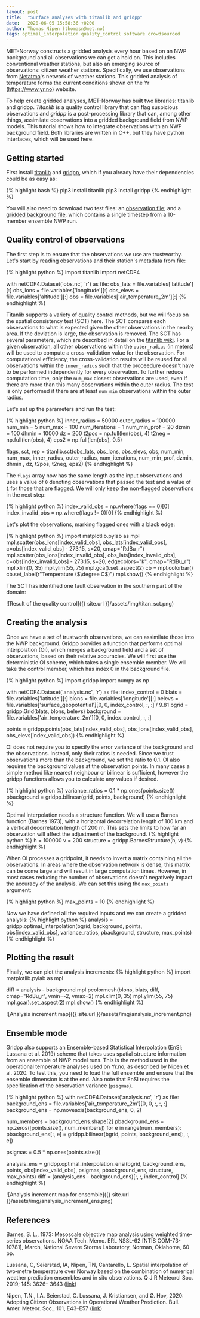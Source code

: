 ```yaml
---
layout: post
title:  "Surface analyses with titanlib and gridpp"
date:   2020-06-05 15:58:36 +0200
author: Thomas Nipen (thomasn@met.no)
tags: optimal_interpolation quality_control software crowdsourced
---
```


MET-Norway constructs a gridded analysis every hour based on an NWP background and all observations we can
get a hold on. This includes conventional weather stations, but also an emerging source of observations:
citizen weather stations. Specifically, we use observations from [Netatmo](https://netatmo.com)'s network of
weather stations. This gridded analysis of temperature forms the current conditions shown on the Yr
(https://www.yr.no) website.

To help create gridded analyses, MET-Norway has built two libraries: titanlib and gridpp. *Titanlib* is
a quality control library that can flag suspicious observations and *gridpp* is a post-processing library
that can, among other things, assimilate observations into a gridded background field from NWP models. This
tutorial shows how to integrate observations with an NWP background field. Both libraries are written in C++,
but they have python interfaces, which will be used here.

## Getting started
First install [titanlib](https://github.com/metno/titanlib) and [gridpp](https://github.com/metno/gridpp),
which if you already have their dependencies could be as easy as:

{% highlight bash %}
pip3 install titanlib
pip3 install gridpp
{% endhighlight %}

You will also need to download two test files: an [observation
file](https://thredds.met.no//thredds/fileServer/metusers/thomasn/gridpp/obs.nc); and a [gridded background
file](https://thredds.met.no//thredds/fileServer/metusers/thomasn/gridpp/analysis.nc), which contains a
single timestep from a 10-member ensemble NWP run.

## Quality control of observations

The first step is to ensure that the observations we use are trustworthy. Let's start by reading observations
and their station's metadata from file:

{% highlight python %}
import titanlib
import netCDF4

with netCDF4.Dataset('obs.nc', 'r') as file:
    obs_lats = file.variables['latitude'][:]
    obs_lons = file.variables['longitude'][:]
    obs_elevs = file.variables['altitude'][:]
    obs = file.variables['air_temperature_2m'][:]
{% endhighlight %}

Titanlib supports a variety of quality control methods, but we will focus on the spatial consistency test
(SCT) here. The SCT compares each observations to what is expected given the other observations in the nearby
area. If the deviation is large, the observation is removed. The SCT has several parameters, which are
described in detail on the [titanlib wiki](https://github.com/metno/titanlib/wiki/Spatial-consistency-test).
For a given observation, all other observations within the `outer_radius` (in meters) will be used to compute
a cross-validation value for the observation. For computational efficiency, the cross-validation results will
be reused for all observations within the `inner_radius` such that the proceedure doesn't have to be
performed independently for every observation. To further reduce computation time, only the `num_max` closest
observations are used, even if there are more than this many observations within the outer radius. The test
is only performed if there are at least `num_min` observations within the outer radius.

Let's set up the parameters and run the test:

{% highlight python %}
inner_radius = 50000
outer_radius = 100000
num_min = 5
num_max = 100
num_iterations = 1
num_min_prof = 20
dzmin = 100
dhmin = 10000
dz = 200
t2pos = np.full(len(obs), 4)
t2neg = np.full(len(obs), 4)
eps2 = np.full(len(obs), 0.5)

flags, sct, rep = titanlib.sct(obs_lats, obs_lons, obs_elevs, obs, num_min, num_max, inner_radius, outer_radius, num_iterations, num_min_prof, dzmin, dhmin , dz, t2pos, t2neg, eps2)
{% endhighlight %}

The `flags` array now has the same length as the input observations and uses a value of `0` denoting
observations that passed the test and a value of `1` for those that are flagged. We will only keep the
non-flagged observations in the next step:

{% highlight python %}
index_valid_obs = np.where(flags == 0)[0]
index_invalid_obs = np.where(flags != 0)[0]
{% endhighlight %}

Let's plot the observations, marking flagged ones with a black edge:

{% highlight python %}
import matplotlib.pylab as mpl
mpl.scatter(obs_lons[index_valid_obs], obs_lats[index_valid_obs],
        c=obs[index_valid_obs] - 273.15, s=20, cmap="RdBu_r")
mpl.scatter(obs_lons[index_invalid_obs], obs_lats[index_invalid_obs],
        c=obs[index_invalid_obs] - 273.15, s=20, edgecolors="k", cmap="RdBu_r")
mpl.xlim(0, 35)
mpl.ylim(55, 75)
mpl.gca().set_aspect(2)
cb = mpl.colorbar()
cb.set_label(r"Temperature ($\degree C$)")
mpl.show()
{% endhighlight %}

The SCT has identified one fault observation in the southern part of the domain:

![Result of the quality control]({{ site.url }}/assets/img/titan_sct.png)

## Creating the analysis

Once we have a set of trustworth observations, we can assimilate those into the NWP background. Gridpp
provides a function that performs optimal interpolation (OI), which merges a background field and a set of
observations, based on their relative accuracies. We will first use the deterministic OI scheme, which takes
a single ensemble member. We will take the control member, which has index 0 in the background file.

{% highlight python %}
import gridpp
import numpy as np

with netCDF4.Dataset('analysis.nc', 'r') as file:
    index_control = 0
    blats = file.variables['latitude'][:]
    blons = file.variables['longitude'][:]
    belevs = file.variables['surface_geopotential'][0, 0, index_control, :, :] / 9.81
    bgrid = gridpp.Grid(blats, blons, belevs)
    background = file.variables['air_temperature_2m'][0, 0, index_control, :, :]

points = gridpp.points(obs_lats[index_valid_obs], obs_lons[index_valid_obs], obs_elevs[index_valid_obs])
{% endhighlight %}

OI does not require you to specify the error variance of the background and the observations. Instead, only
their ratios is needed. Since we trust observations more than the background, we set the ratio to 0.1. OI
also requires the background values at the observation points. In many cases a simple method like nearest
neighbour or bilinear is sufficient, however the gridpp functions allows you to calculate any values if
desired.

{% highlight python %}
variance_ratios = 0.1 * np.ones(points.size())
pbackground = gridpp.bilinear(grid, points, background)
{% endhighlight %}

Optimal interpolation needs a structure function. We will use a Barnes function (Barnes 1973), with a horizontal
decorrelation length of 100 km and a vertical decorrelation length of 200 m. This sets the limits to how far an
observation will affect the adjustment of the background.
{% highlight python %}
h = 100000
v = 200
structure = gridpp.BarnesStructure(h, v)
{% endhighlight %}

When OI processes a gridpoint, it needs to invert a matrix containing all the observations. In areas where
the observation network is dense, this matrix can be come large and will result in large computation times.
However, in most cases reducing the number of observations doesn't negatively impact the accuracy of the
analysis. We can set this using the `max_points` argument:

{% highlight python %}
max_points = 10
{% endhighlight %}

Now we have defined all the required inputs and we can create a gridded analysis:
{% highlight python %}
analysis = gridpp.optimal_interpolation(bgrid, background, points,
        obs[index_valid_obs], variance_ratios, pbackground, structure, max_points)
{% endhighlight %}

## Plotting the result

Finally, we can plot the analysis increments:
{% highlight python %}
import matplotlib.pylab as mpl

diff = analysis - background
mpl.pcolormesh(blons, blats, diff, cmap="RdBu_r", vmin=-2, vmax=2)
mpl.xlim(0, 35)
mpl.ylim(55, 75)
mpl.gca().set_aspect(2)
mpl.show()
{% endhighlight %}

![Analysis increment map]({{ site.url }}/assets/img/analysis_increment.png)

## Ensemble mode

Gridpp also supports an Ensemble-based Statistical Interpolation (EnSI; Lussana et al. 2019) scheme that takes
uses spatial structure information from an ensemble of NWP model runs. This is the method used in the
operational temperature analyses used on Yr.no, as described by Nipen et al. 2020. To test this, you need to
load the full ensemble and ensure that the ensemble dimension is at the end. Also note that EnSI requires the
specification of the observation variance (`psigmas`).

{% highlight python %}
with netCDF4.Dataset('analysis.nc', 'r') as file:
    background_ens = file.variables['air_temperature_2m'][0, 0, :, :, :]
    background_ens = np.moveaxis(background_ens, 0, 2)

num_members = background_ens.shape[2]
pbackground_ens = np.zeros([points.size(), num_members])
for e in range(num_members):
    pbackground_ens[:, e] = gridpp.bilinear(bgrid, points, background_ens[:, :, e])

psigmas = 0.5 * np.ones(points.size())

analysis_ens = gridpp.optimal_interpolation_ensi(bgrid, background_ens, points,
        obs[index_valid_obs], psigmas, pbackground_ens, structure, max_points)
diff = (analysis_ens - background_ens)[:, :, index_control]
{% endhighlight %}

![Analysis increment map for ensemble]({{ site.url }}/assets/img/analysis_increment_ens.png)

## References

Barnes, S. L., 1973: Mesoscale objective map analysis using weighted time-series observations. NOAA Tech.
Memo. ERL NSSL-62 [NTIS COM-73-10781], March, National Severe Storms Laboratory, Norman, Oklahoma, 60 pp.

Lussana, C, Seierstad, IA, Nipen, TN, Cantarello, L. Spatial interpolation of two‐metre temperature over
Norway based on the combination of numerical weather prediction ensembles and in situ observations. Q J R
Meteorol Soc. 2019; 145: 3626– 3643 ([link](https://rmets.onlinelibrary.wiley.com/doi/full/10.1002/qj.3646))

Nipen, T.N., I.A. Seierstad, C. Lussana, J. Kristiansen, and Ø. Hov, 2020: Adopting Citizen Observations in
Operational Weather Prediction. Bull. Amer. Meteor. Soc., 101, E43–E57
([link](https://journals.ametsoc.org/doi/full/10.1175/BAMS-D-18-0237.1))

